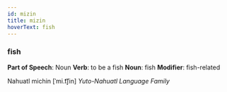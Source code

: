```yaml
---
id: mizin
title: mizin
hoverText: fish
---
```


### fish

**Part of Speech**: Noun
**Verb**: to be a fish
**Noun**: fish
**Modifier**: fish-related

Nahuatl michin [ˈmi.t͡ʃin]
*Yuto-Nahuatl Language Family*